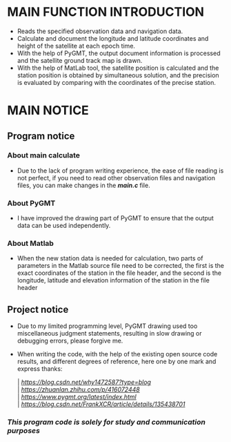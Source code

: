 # **MAIN FUNCTION INTRODUCTION**

* Reads the specified observation data and navigation data.
* Calculate and document the longitude and latitude coordinates and height of the satellite at each epoch time.
* With the help of PyGMT, the output document information is processed and the satellite ground track map is drawn.
* With the help of MatLab tool, the satellite position is calculated and the station position is obtained by simultaneous solution, and the precision is evaluated by comparing with the coordinates of the precise station.  

# MAIN NOTICE

## Program notice
  ### About main calculate
  * Due to the lack of program writing experience, the ease of file reading is not perfect, if you need to read other observation files and navigation files, you can make changes in the ***main.c*** file.  
  ### About PyGMT
  * I have improved the drawing part of PyGMT to ensure that the output data can be used independently.    
  ### About Matlab
  * When the new station data is needed for calculation, two parts of parameters in the Matlab source file need to be corrected, the first is the exact coordinates of the station in the file header, and the second is the longitude, latitude and elevation information of the station in the file header  

## Project notice
* Due to my limited programming level, PyGMT drawing used too miscellaneous judgment statements, resulting in slow drawing or debugging errors, please forgive me.
* When writing the code, with the help of the existing open source code results, and different degrees of reference, here one by one mark and express thanks:  
  
  | *https://blog.csdn.net/why1472587?type=blog*               
  | *https://zhuanlan.zhihu.com/p/416072448*                   
  | *https://www.pygmt.org/latest/index.html*                  
  | *https://blog.csdn.net/FrankXCR/article/details/135438701*

  
  
### *This program code is solely for study and communication purposes* ###
